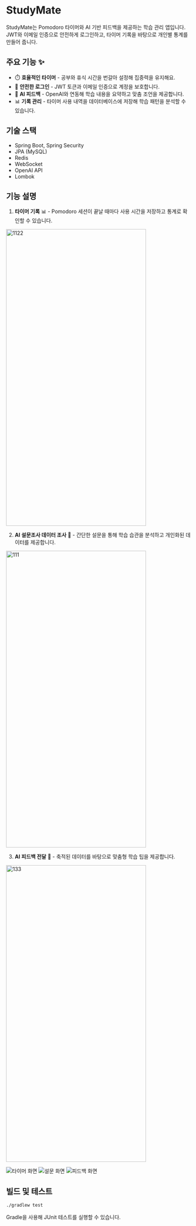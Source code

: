 # StudyMate

StudyMate는 Pomodoro 타이머와 AI 기반 피드백을 제공하는 학습 관리 앱입니다. JWT와 이메일 인증으로 안전하게 로그인하고, 타이머 기록을 바탕으로 개인별 통계를 만들어 줍니다.

## 주요 기능 ✨
- ⏱️ **효율적인 타이머** - 공부와 휴식 시간을 번갈아 설정해 집중력을 유지해요.
- 📧 **안전한 로그인** - JWT 토큰과 이메일 인증으로 계정을 보호합니다.
- 🤖 **AI 피드백** - OpenAI와 연동해 학습 내용을 요약하고 맞춤 조언을 제공합니다.
- 📊 **기록 관리** - 타이머 사용 내역을 데이터베이스에 저장해 학습 패턴을 분석할 수 있습니다.

## 기술 스택
- Spring Boot, Spring Security
- JPA (MySQL)
- Redis
- WebSocket
- OpenAI API
- Lombok

## 기능 설명
1. **타이머 기록** 📊 - Pomodoro 세션이 끝날 때마다 사용 시간을 저장하고 통계로 확인할 수 있습니다.

<img width="381" height="809" alt="1122" src="https://github.com/user-attachments/assets/5ac74039-789f-4975-8e37-f4294f905c9f" />

2. **AI 설문조사 데이터 조사** 📝 - 간단한 설문을 통해 학습 습관을 분석하고 개인화된 데이터를 제공합니다.
   
<img width="381" height="809" alt="111" src="https://github.com/user-attachments/assets/be85c8bb-1585-4f12-a962-f3320e3b9a5c" />

3. **AI 피드백 전달** 🤖 - 축적된 데이터를 바탕으로 맞춤형 학습 팁을 제공합니다.

<img width="381" height="809" alt="133" src="https://github.com/user-attachments/assets/28e4a8dc-dc94-4b4e-a34b-0514ac59620e" />


![타이머 화면](images/timer.png)
![설문 화면](images/survey.png)
![피드백 화면](images/feedback.png)

## 빌드 및 테스트

```bash
./gradlew test
```

Gradle을 사용해 JUnit 테스트를 실행할 수 있습니다.
